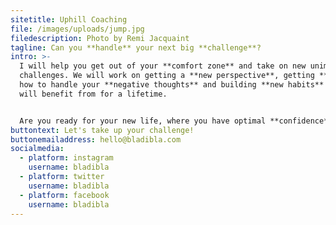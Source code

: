 ```yaml
---
sitetitle: Uphill Coaching
file: /images/uploads/jump.jpg
filedescription: Photo by Remi Jacquaint
tagline: Can you **handle** your next big **challenge**?
intro: >-
  I will help you get out of your **comfort zone** and take on new unimaginable
  challenges. We will work on getting a **new perspective**, getting **fit**,
  how to handle your **negative thoughts** and building **new habits** that you
  will benefit from for a lifetime.


  Are you ready for your new life, where you have optimal **confidence** and **control** over any situation?
buttontext: Let's take up your challenge!
buttonemailaddress: hello@bladibla.com
socialmedia:
  - platform: instagram
    username: bladibla
  - platform: twitter
    username: bladibla
  - platform: facebook
    username: bladibla
---
```

